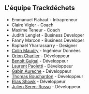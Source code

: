 ## L'équipe Trackdéchets

- Emmanuel Flahaut - Intrapreneur
- Claire Vigier - Coach
- Maxime Teneur - Coach
- Judith Lenglet - Business Developer
- Fanny Marcon - Business Developer
- Raphaël Yharrassarry - Designer
- [Colin Maudry](https://github.com/ColinMaudry) - Ingénieur Données
- [Orion Charlier](https://github.com/riron) - Développeur
- [Benoît Guigal](https://github.com/benoitguigal) - Développeur
- [Laurent Paoletti](https://github.com/providenz) - Développeur
- [Gabin Aureche](https://github.com/zhouzi) - Développeur
- [Thomas Bouchardon](https://github.com/alfabouch) - Développeur
- [Elias Showk](https://github.com/elishowk) - Développeur
- [Julien Seren-Rosso](https://github.com/kornifex) - Développeur
